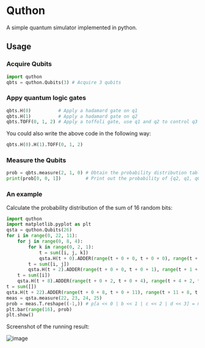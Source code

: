 # Quthon

A simple quantum simulator implemented in python.

## Usage

### Acquire Qubits

```py
import quthon
qbts = quthon.Qubits(3) # Acquire 3 qubits
```

### Appy quantum logic gates

```py
qbts.H(0)          # Apply a hadamard gate on q1
qbts.H(1)          # Apply a hadamard gate on q2
qbts.TOFF(0, 1, 2) # Apply a toffoli gate, use q1 and q2 to control q3
```

You could also write the above code in the following way:

```py
qbts.H(0).H(1).TOFF(0, 1, 2)
```

### Measure the Qubits

```py
prob = qbts.measure(2, 1, 0) # Obtain the probability distribution table for the states of these three qubits
print(prob[0, 0, 1])         # Print out the probability of {q2, q1, q0} = |100>, it's supposed to be 0.25
```

### An example

Calculate the probability distribution of the sum of 16 random bits:

```py
import quthon
import matplotlib.pyplot as plt
qsta = quthon.Qubits(26)
for i in range(0, 22, 11):
    for j in range(0, 8, 4):
        for k in range(0, 2, 1):
            t = sum([i, j, k])
            qsta.H(t + 0).ADDER(range(t + 0 + 0, t + 0 + 0), range(t + 0 + 0, t + 0 + 0), range(t + 0, t + 1))
        t = sum([i, j])
        qsta.H(t + 2).ADDER(range(t + 0 + 0, t + 0 + 1), range(t + 1 + 0, t + 1 + 1), range(t + 2, t + 4))
    t = sum([i])
    qsta.H(t + 8).ADDER(range(t + 0 + 2, t + 0 + 4), range(t + 4 + 2, t + 4 + 4), range(t + 8, t + 11))
t = sum([])
qsta.H(t + 22).ADDER(range(t + 0 + 8, t + 0 + 11), range(t + 11 + 8, t + 11 + 11), range(t + 22, t + 26))
meas = qsta.measure(22, 23, 24, 25)
prob = meas.T.reshape((-1,)) # p[a << 0 | b << 1 | c << 2 | d << 3] = m[a, b, c, d]
plt.bar(range(16), prob)
plt.show()
```

Screenshot of the running result:

![image](https://user-images.githubusercontent.com/83796250/223068427-688d998f-6e1d-4877-b7fa-4f591a90bd2d.png)
